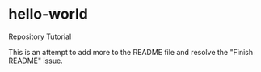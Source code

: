 # hello-world
Repository Tutorial

This is an attempt to add more to the README file and resolve the "Finish README" issue.
